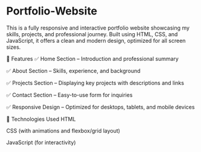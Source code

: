 # Portfolio-Website
This is a fully responsive and interactive portfolio website showcasing my skills, projects, and professional journey. Built using HTML, CSS, and JavaScript, it offers a clean and modern design, optimized for all screen sizes.

📌 Features
✅ Home Section – Introduction and professional summary

✅ About Section – Skills, experience, and background

✅ Projects Section – Displaying key projects with descriptions and links

✅ Contact Section – Easy-to-use form for inquiries

✅ Responsive Design – Optimized for desktops, tablets, and mobile devices

📂 Technologies Used
HTML

CSS (with animations and flexbox/grid layout)

JavaScript (for interactivity)

